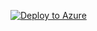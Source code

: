 [![Deploy to Azure](https://aka.ms/deploytoazurebutton)](https://portal.azure.com/#create/Microsoft.Template/uri/https%3A%2F%2Fraw.githubusercontent.com%2FAndrew-Coughlin-MSFT%2FAzure%2Fmaster%2FPolicy%2FSubscription-Diagnostics%2FDeny-Modify-Diagnostic-Settings-DefaultName.json)